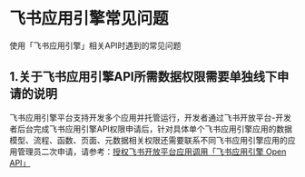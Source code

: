 # 飞书应用引擎常见问题
使用「飞书应用引擎」相关API时遇到的常见问题

## 1.关于飞书应用引擎API所需数据权限需要单独线下申请的说明
飞书应用引擎平台支持开发多个应用并托管运行，开发者通过飞书开放平台-开发者后台完成飞书应用引擎API权限申请后，针对具体单个飞书应用引擎应用的数据模型、流程、函数、页面、元数据相关权限还需要联系不同飞书应用引擎应用的应用管理员二次申请，请参考：[授权飞书开放平台应用调用「飞书应用引擎 Open API」](https://ae.feishu.cn/hc/zh-CN/articles/608213399053)